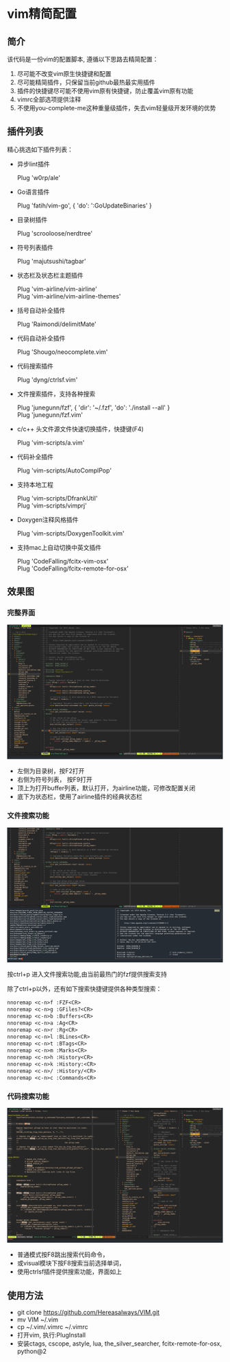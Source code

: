 # vim精简配置

## 简介

该代码是一份vim的配置脚本, 遵循以下思路去精简配置：

1. 尽可能不改变vim原生快捷键和配置
2. 尽可能精简插件，只保留当前github最热最实用插件
3. 插件的快捷键尽可能不使用vim原有快捷键，防止覆盖vim原有功能
4. vimrc全部选项提供注释
5. 不使用you-complete-me这种重量级插件，失去vim轻量级开发环境的优势

## 插件列表

精心挑选如下插件列表：

+ 异步lint插件

    Plug 'w0rp/ale'            

+ Go语言插件

    Plug 'fatih/vim-go', { 'do': ':GoUpdateBinaries' }

+ 目录树插件

    Plug 'scrooloose/nerdtree'

+ 符号列表插件

    Plug 'majutsushi/tagbar'

+ 状态栏及状态栏主题插件

    Plug 'vim-airline/vim-airline'   
    Plug 'vim-airline/vim-airline-themes'

+ 括号自动补全插件

    Plug 'Raimondi/delimitMate'

+ 代码自动补全插件

    Plug 'Shougo/neocomplete.vim'

+ 代码搜索插件

    Plug 'dyng/ctrlsf.vim'

+ 文件搜索插件，支持各种搜索

    Plug 'junegunn/fzf', { 'dir': '~/.fzf', 'do': './install --all' }  
    Plug 'junegunn/fzf.vim'

+ c/c++ 头文件源文件快速切换插件，快捷键(F4)

    Plug 'vim-scripts/a.vim'

+ 代码补全插件

    Plug 'vim-scripts/AutoComplPop'

+ 支持本地工程

    Plug 'vim-scripts/DfrankUtil'  
    Plug 'vim-scripts/vimprj'

+ Doxygen注释风格插件

    Plug 'vim-scripts/DoxygenToolkit.vim'

+ 支持mac上自动切换中英文插件

    Plug 'CodeFalling/fcitx-vim-osx'  
    Plug 'CodeFalling/fcitx-remote-for-osx'

## 效果图
### 完整界面

![](1.png)

+ 左侧为目录树，按F2打开
+ 右侧为符号列表， 按F9打开
+ 顶上为打开buffer列表，默认打开，为airline功能，可修改配置关闭
+ 底下为状态栏，使用了airline插件的经典状态栏

### 文件搜索功能

![](2.png)

按ctrl+p 进入文件搜索功能,由当前最热门的fzf提供搜索支持

除了ctrl+p以外，还有如下搜索快捷键提供各种类型搜索：

    nnoremap <c-n>f :FZF<CR>
    nnoremap <c-n>g :GFiles?<CR>
    nnoremap <c-n>b :Buffers<CR>
    nnoremap <c-n>a :Ag<CR>
    nnoremap <c-n>r :Rg<CR>
    nnoremap <c-n>l :BLines<CR>
    nnoremap <c-n>t :BTags<CR>
    nnoremap <c-n>m :Marks<CR>
    nnoremap <c-n>h :History<CR>
    nnoremap <c-n>k :History:<CR>
    nnoremap <c-n>/ :History/<CR>
    nnoremap <c-n>c :Commands<CR>

### 代码搜索功能

![](3.png)


+ 普通模式按F8跳出搜索代码命令，
+ 或visual模块下按F8搜索当前选择单词，
+ 使用ctrlsf插件提供搜索功能，界面如上

## 使用方法
+ git clone https://github.com/Hereasalways/VIM.git
+ mv VIM ~/.vim
+ cp ~/.vim/.vimrc ~/.vimrc
+ 打开vim, 执行:PlugInstall
+ 安装ctags, cscope, astyle, lua, the\_silver\_searcher, fcitx-remote-for-osx, python@2


